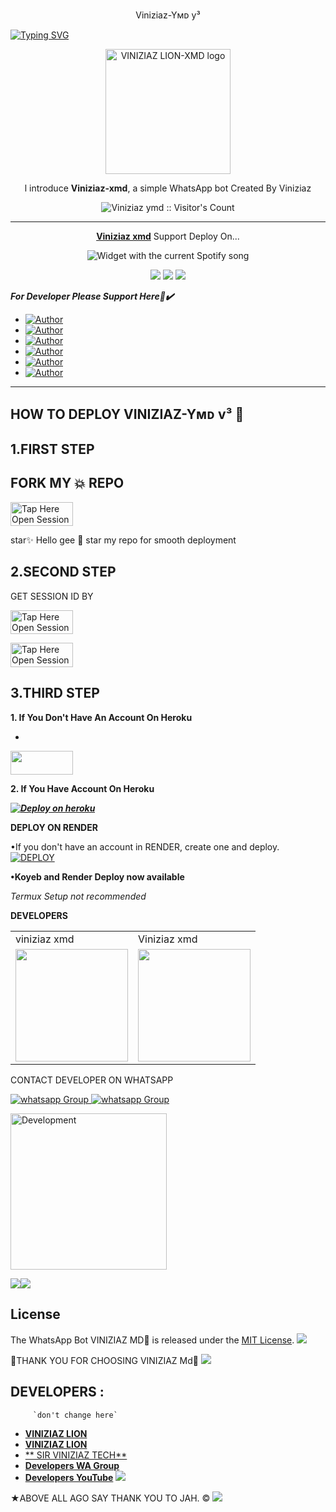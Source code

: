<p align="center">
Viniziaz-Yᴍᴅ y³
</p>

<a href="https://git.io/typing-svg"><img src="https://readme-typing-svg.demolab.com?font=Black+Ops+One&size=50&pause=1000&color=DAA520&center=true&width=910&height=100&lines=THANKS FOR CHOOSING +VINIZIAZ;WHATSAPP+BOT+CREATED+BY+VINIZIAZ" alt="Typing SVG" /></a>
  </p>

<p align="center">
  <a href="https://github.com/Viniznimco/VINIZIAZ-LION">
    <img alt="VINIZIAZ LION-XMD logo" height="200" src="https://i.imgur.com/bYClBF8.jpeg">
  </a>
</p>
  
</h1> 
<p align="center">l introduce <b>Viniziaz-xmd</b>, a  simple WhatsApp bot Created By Viniziaz</p>

</p>
<p align="center"><img src="https://profile-counter.glitch.me/{viniziaz nimco}/count.svg" alt="Viniziaz ymd :: Visitor's Count" /></p>

---

<p align="center">
  <a href="https://github.com/Viniznimco/VINIZIAZ-LION"><b>Viniziaz xmd</b></a> Support Deploy On...
</p>
</a>
  <div align="center">
  <img src="https://github.com/Viniznimco/VINIZIAZ-LION" alt="Widget with the current Spotify song"  />
</div>
<p align="center">
  <a href="https://github.com/Viniznimco/VINIZIAZ-LION/blob/main/temp/deploy-on-vps.md"><img src="https://img.shields.io/badge/self hosting-3d1513?style=for-the-badge&logo=serverless&logoColor=FD5750"></a>
  <a href="https://dashboard.heroku.com/new?template=https://github.com/Viniznimco/VINIZIAZ-LION"><img src="https://img.shields.io/badge/heroku-9d7acc?style=for-the-badge&logo=heroku&logoColor=430098"></a>
  <a href="https://youtu.be/izoxfW3anrU"><img src="https://img.shields.io/badge/CodeSpace-green?colorA=%23ff000&colorB=%23017e40&style=for-the-badge&logo=git&logoColor=white"></a>
</p>


***For Developer Please Support Here🙏✔️***
- <a href="https://www.instagram.com/dullahssalum"><img title="Author" src="https://img.shields.io/badge/ON INSTAGRAM-black?style=for-the-badge&logo=Instagram"></a>
- <a href="https://www.tiktok.com/@dallas387"><img title="Author" src="https://img.shields.io/badge/ON TikTok-black?style=for-the-badge&logo=tiktok"></a>
- <a
href="https://www.facebook.com/100087010467670"><img title="Author" src="https://img.shields.io/badge/ON Facebook-blue?style=for-the-badge&logo=facebook"></a>
- <a
href="https://wa.me/254759925133"><img title="Author" src="https://img.shields.io/badge/ON WhatsApp-pupple?style=for-the-badge&logo=watsapp"></a>
- <a href="https://chat.whatsapp.com/CP2BirU5pBj04cXXgEbfuv"><img title="Author" src="https://img.shields.io/badge/ON Wa Group-green?style=for-the-badge&logo=watsapp"></a>
- <a href="https://youtube.com/@herokuplatform?si=kl684fKNUpxTFig2"><img title="Author" src="https://img.shields.io/badge/ON YouTube-darkred?style=for-the-badge&logo=youtube"></a>

    

 



---





## HOW TO DEPLOY VINIZIAZ-Yᴍᴅ v³ 🦁


## 1.FIRST STEP 
## FORK MY 💥 REPO


<a href= "https://github.com/Viniznimco/VINIZIAZ-LION/fork"><img title="Tap Here Open Session Site" src="https://img.shields.io/badge/FORK REPO-h?color=brown&style=for-the-badge&logo=msi" width="100" height="38.45"/></a></p>

star✨ Hello gee 👊 star my repo for smooth deployment 


## 2.SECOND STEP 


 GET SESSION ID BY
 
<a href="https://pairing-raven.onrender.com"><img title="Tap Here Open Session Site" src="https://img.shields.io/badge/QR CODE-h?color=brown&style=for-the-badge&logo=msi" width="100" height="38.45"/></a></p>


 
<a href="https://pairing-raven.onrender.com"><img title="Tap Here Open Session Site" src="https://img.shields.io/badge/PAIRING CODE-h?color=brown&style=for-the-badge&logo=msi" width="100" height="38.45"/></a></p>


## 3.THIRD STEP 
**1. If You Don't Have An Account On Heroku**
- <a href="https://signup.heroku.com">
 <img src="https://img.shields.io/badge/Create%20Account%20Now-brown?style=for-the-badge&logo=heroku" width="100" height="38.45"/></a></p>

**2. If You Have Account On Heroku**

   ***[![Deploy on heroku](https://www.herokucdn.com/deploy/button.svg)](https://viniziaz-xmd-website.vercel.app/)***

**DEPLOY ON RENDER**

•If you don't have an account in RENDER, create one and deploy.
    <br>
    <a href='https://dashboard.render.com/github/exists?next=%2Fselect-repo%3Ftype%3Dweb%26appInstall%3D1/select-repo?type=web' target="_blank"><img alt='DEPLOY' src='https://img.shields.io/badge/-DEPLOY-black?style=for-the-badge&logo=render&logoColor=white'/></a>

**•Koyeb and Render Deploy now available**

_Termux Setup not recommended_

**DEVELOPERS**

<table>
  <tr>
    <td>viniziaz xmd</td>
    <td>Viniziaz xmd</td>
  </tr>
  <tr>
    <td><a href="https://github.com/Viniznimco"><img src="https://i.imgur.com/bYClBF8.jpeg" width="180"</td>
    <td><a href="https://github.com/Viniznimco"><img src="https://i.imgur.com/bYClBF8.jpeg" width="180"</td>
  </tr>
</table 


CONTACT DEVELOPER ON WHATSAPP 

<a href="https://wa.me/254759925133" target="_blank">
    <img alt="whatsapp Group" src="https://img.shields.io/badge/ Viniziaz contact -25D366?style=for-the-badge&logo=whatsapp&logoColor=white" />
 
<a href="https://whatsapp.com/channel/0029VaihcQv84Om8LP59fO3f" target="_blank">
    <img alt="whatsapp Group" src="https://img.shields.io/badge/WhatsApp  Channel-25D366?style=for-the-badge&logo=whatsapp&logoColor=white" />
 

<img alt="Development" width="250" src="https://media2.giphy.com/media/W9tBvzTXkQopi/giphy.gif?cid=6c09b952xu6syi1fyqfyc04wcfk0qvqe8fd7sop136zxfjyn&ep=v1_internal_gif_by_id&rid=giphy.gif&ct=g" /> </p>
<a><img src='https://i.imgur.com/LyHic3i.gif'/></a><a><img src='https://i.imgur.com/LyHic3i.gif'/></a>

## License

The WhatsApp Bot VINIZIAZ MD🦁 is released under the [MIT License](https://opensource.org/licenses/MIT).
<a><img src='https://i.imgur.com/LyHic3i.gif'/></a>

🦁THANK YOU FOR CHOOSING VINIZIAZ Md🦁
<a><img src='https://i.imgur.com/LyHic3i.gif'/></a>


## DEVELOPERS :
         `don't change here`
- [**VINIZIAZ LION**](https://github.com/Viniznimco/VINIZIAZ-LION)
- [**VINIZIAZ LION**](https://github.com/Viniznimco/VINIZIAZ-LION)
- [** SIR VINIZIAZ TECH**](https://github.com/Frecyber)
- [**Developers WA Group**](https://chat.whatsapp.com/CP2BirU5pBj04cXXgEbfuv)
- [**Developers YouTube**](https://youtube.com/@herokuplatform)
 <a><img src='https://i.imgur.com/LyHic3i.gif'/></a>


★ABOVE ALL AGO SAY THANK YOU TO JAH. ©
<a><img src='https://i.imgur.com/LyHic3i.gif'/></a>

     
